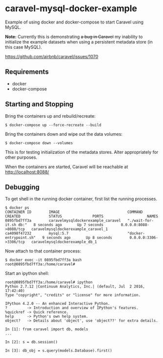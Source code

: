 # caravel-mysql-docker-example
Example of using docker and docker-compose to start Caravel using MySQL.

**Note:** Currently this is demonstrating ~~a bug in Caravel~~
my inability to initialize the example datasets when using a persistent
metadata store (in this case MySQL).

https://github.com/airbnb/caravel/issues/1070

## Requirements

- docker
- docker-compose

## Starting and Stopping

Bring the containers up and rebuild/recreate:
```
$ docker-compose up --force-recreate --build
```

Bring the containers down and wipe out the data volumes:
```
$ docker-compose down --volumes
```

This is for testing initialization of the metadata stores.  Alter
appropriately for other purposes.

When the containers are started, Caravel will be reachable at
[http://localhost:8088/](http://localhost:8088/)

## Debugging

To get shell in the running docker container, first list the running processes.

```
$ docker ps
CONTAINER ID        IMAGE                               COMMAND                  CREATED             STATUS              PORTS                    NAMES
0895fbd7ff3a        caravelmysqldockerexample_caravel   "./wait-for-it.sh db:"   8 seconds ago       Up 7 seconds        0.0.0.0:8088->8088/tcp   caravelmysqldockerexample_caravel_1
ca4098f47232        mysql:5.7                           "docker-entrypoint.sh"   9 seconds ago       Up 8 seconds        0.0.0.0:3306->3306/tcp   caravelmysqldockerexample_db_1
```

Now attach to that container process:

```
$ docker exec -it 0895fbd7ff3a bash
root@0895fbd7ff3a:/home/caravel#
```

Start an ipython shell:
```
root@0895fbd7ff3a:/home/caravel# ipython
Python 2.7.12 |Continuum Analytics, Inc.| (default, Jul  2 2016, 17:42:40) 
Type "copyright", "credits" or "license" for more information.

IPython 4.2.0 -- An enhanced Interactive Python.
?         -> Introduction and overview of IPython's features.
%quickref -> Quick reference.
help      -> Python's own help system.
object?   -> Details about 'object', use 'object??' for extra details.

In [1]: from caravel import db, models
...

In [2]: s = db.session()

In [3]: db_obj = s.query(models.Database).first()

```
